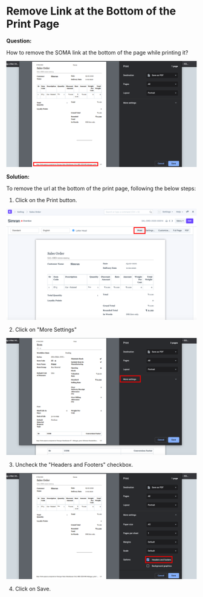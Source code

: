 
# Remove Link at the Bottom of the Print Page


**Question:**


How to remove the SOMA link at the bottom of the page while printing it?


![](/files/tlLa26R.png)


**Solution:**


To remove the url at the bottom of the print page, following the below steps:


1) Click on the Print button.


![](/files/eoC7IPh.png)


2) Click on "More Settings"


![](/files/Sq2FLq9.png)


3) Uncheck the "Headers and Footers" checkbox.


![](/files/7dhAunS.png)


4) Click on Save.


